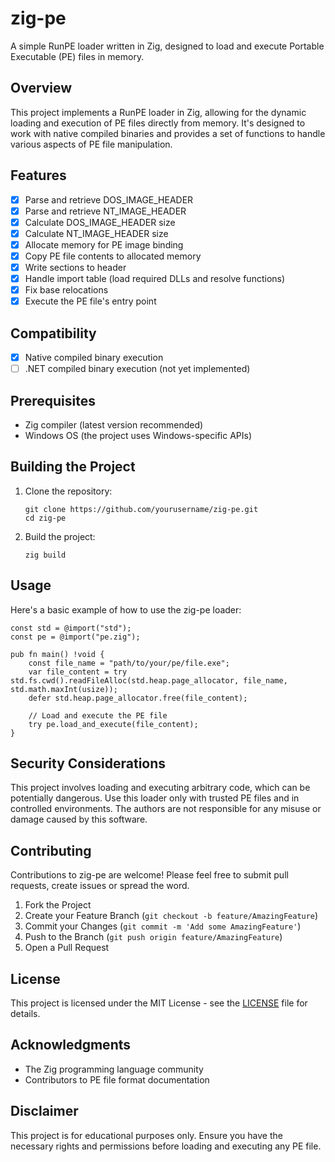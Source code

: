 # zig-pe

A simple RunPE loader written in Zig, designed to load and execute Portable Executable (PE) files in memory.

## Overview

This project implements a RunPE loader in Zig, allowing for the dynamic loading and execution of PE files directly from memory. It's designed to work with native compiled binaries and provides a set of functions to handle various aspects of PE file manipulation.

## Features

- [x] Parse and retrieve DOS_IMAGE_HEADER
- [x] Parse and retrieve NT_IMAGE_HEADER
- [x] Calculate DOS_IMAGE_HEADER size
- [x] Calculate NT_IMAGE_HEADER size
- [x] Allocate memory for PE image binding
- [x] Copy PE file contents to allocated memory
- [x] Write sections to header
- [x] Handle import table (load required DLLs and resolve functions)
- [x] Fix base relocations
- [x] Execute the PE file's entry point

## Compatibility

- [x] Native compiled binary execution
- [ ] .NET compiled binary execution (not yet implemented)

## Prerequisites

- Zig compiler (latest version recommended)
- Windows OS (the project uses Windows-specific APIs)

## Building the Project

1. Clone the repository:
   ```
   git clone https://github.com/yourusername/zig-pe.git
   cd zig-pe
   ```

2. Build the project:
   ```
   zig build
   ```

## Usage

Here's a basic example of how to use the zig-pe loader:

```zig
const std = @import("std");
const pe = @import("pe.zig");

pub fn main() !void {
    const file_name = "path/to/your/pe/file.exe";
    var file_content = try std.fs.cwd().readFileAlloc(std.heap.page_allocator, file_name, std.math.maxInt(usize));
    defer std.heap.page_allocator.free(file_content);

    // Load and execute the PE file
    try pe.load_and_execute(file_content);
}
```

## Security Considerations

This project involves loading and executing arbitrary code, which can be potentially dangerous. Use this loader only with trusted PE files and in controlled environments. The authors are not responsible for any misuse or damage caused by this software.

## Contributing

Contributions to zig-pe are welcome! Please feel free to submit pull requests, create issues or spread the word.

1. Fork the Project
2. Create your Feature Branch (`git checkout -b feature/AmazingFeature`)
3. Commit your Changes (`git commit -m 'Add some AmazingFeature'`)
4. Push to the Branch (`git push origin feature/AmazingFeature`)
5. Open a Pull Request

## License

This project is licensed under the MIT License - see the [LICENSE](LICENSE) file for details.

## Acknowledgments

- The Zig programming language community
- Contributors to PE file format documentation

## Disclaimer

This project is for educational purposes only. Ensure you have the necessary rights and permissions before loading and executing any PE file.

